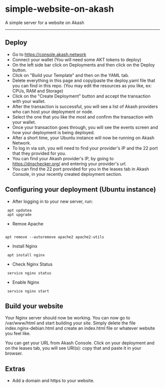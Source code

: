 # simple-website-on-akash
A simple server for a website on Akash

---

## Deploy

- Go to https://console.akash.network
- Connect your wallet (You will need some AKT tokens to deploy)
- On the left side bar click on Deployments and then click on the Deploy button.
- Click on "Build your Template" and then on the YAML tab.
- Delete everything in this page and copy/paste the deploy.yaml file that you can find in this repo. (You may edit the resources as you like, ex: CPUs, RAM and Storage)
- Click on the "Create Deployment" button and accept the transaction with your wallet.
- After the transaction is successful, you will see a list of Akash providers who can host your deployment or node.
- Select the one that you like the most and confirm the transaction with your wallet.
- Once your transaction goes through, you will see the events screen and how your deployment is being deployed.
- After a short time, your Ubuntu instance will now be running on Akash Network.
- To log in via ssh, you will need to find your provider's IP and the 22 port that they provided for you.
- You can find your Akash provider's IP, by going to https://dnschecker.org/ and entering your provider's url.
- You can find the 22 port provided for you in the leases tab in Akash Console, in your recently created deployment section. 

## Configuring your deployment (Ubuntu instance)

- After logging in to your new server, run:

``` 
 apt updatea
 apt upgrade 
```

- Remoe Apache

```

apt remove --autoremove apache2 apache2-utils  
```

- Install Nginx

``` 
 apt install nginx
```

- Check Nginx Status

``` 
 service nginx status
```

- Enable Nginx

``` 
 service nginx start
```

## Build your website

Your Nginx server should now be working. You can now go to /var/www/html and start building your site.  Simply delete the file index.nginx-debian.html and create an index.html file or whatever website you feel like.

You can get your URL from Akash Console. Click on your deployment and on the leases tab, you will see URI(s): copy that and paste it in your browser. 

## Extras

- Add a domain and https to your website. 
